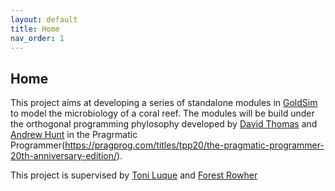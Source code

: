 ```yaml
---
layout: default
title: Home
nav_order: 1
---
```


## Home

This project aims at developing a series of standalone modules in [GoldSim](https://www.goldsim.com/) to model the microbiology of a coral reef.
The modules will be build under the orthogonal programming phylosophy developed by [David Thomas](https://pragdave.me/) and [Andrew Hunt](https://coralandphage.org/) in the Pragrmatic Programmer(https://pragprog.com/titles/tpp20/the-pragmatic-programmer-20th-anniversary-edition/).

This project is supervised by [Toni Luque](https://www.luquelab.com) and [Forest Rowher](https://coralandphage.org/)